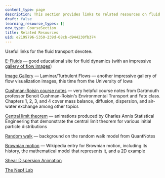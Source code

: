 ```yaml
---
content_type: page
description: This section provides links to related resources on fluid transport.
draft: false
learning_resource_types: []
ocw_type: CourseSection
title: Related Resources
uid: e2199796-5350-239d-08cb-d944230fb374
---
```

Useful links for the fluid transport devotee.

[E-Fluids](http://www.efluids.com/) — good educational site for fluid dynamics (with an impressive [gallery of flow images](http://media.efluids.com/galleries/all?page=1))

[Image Gallery](http://www.engineering.uiowa.edu/~cfd/gallery/lim-turb.html) — Laminar/Turbulent Flows — another impressive gallery of flow visualization images, this time from the University of Iowa

[Cushman-Roisin course notes](http://engineering.dartmouth.edu/~d30345d/courses/engs43.html) — very helpful course notes from Dartmouth professor Benoit Cushman-Roisin's Environmental Transport and Fate class. Chapters 1, 2, 3, and 4 cover mass balance, diffusion, dispersion, and air-water exchange among other topics

[Central limit theorem](http://www.statisticalengineering.com/central_limit_theorem.htm) — animations produced by Charles Annis Statistical Engineering that demonstrate the central limit theorem for various initial particle distributions

[Random walk](http://www.financialwisdomforum.org/gummy-stuff/Random_Walks.htm) — background on the random walk model from QuantNotes

[Brownian motion](http://en.wikipedia.org/wiki/Brownian_motion) — Wikipedia entry for Brownian motion, including its history, the mathematical model that represents it, and a 2D example

[Shear Dispersion Animation](/ans7870/1/1.061/f04/tools/index.htm)

[The Nepf Lab](http://web.mit.edu/nepf/www/)